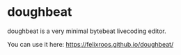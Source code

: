 # doughbeat

doughbeat is a very minimal bytebeat livecoding editor.

You can use it here: https://felixroos.github.io/doughbeat/

